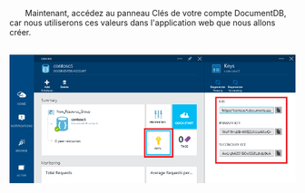        Maintenant, accédez au panneau Clés de votre compte DocumentDB, car nous utiliserons ces valeurs dans l'application web que nous allons créer.

       ![Capture d'écran du portail Azure en version préliminaire : affichage d'un compte DocumentDB, avec le bouton Clés mis en surbrillance dans le panneau du compte DocumentDB, et les valeurs URI, CLÉ PRIMAIRE et CLÉ SECONDAIRE mises en surbrillance dans le panneau Clés](./media/documentdb-keys/keys.png)

<!--HONumber=49-->